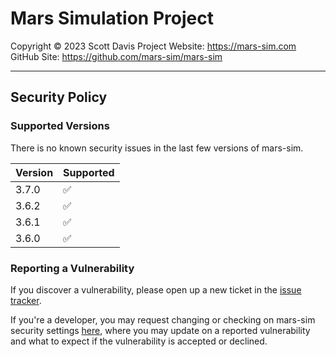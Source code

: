 # Mars Simulation Project

Copyright &copy; 2023 Scott Davis
Project Website: https://mars-sim.com
GitHub Site: https://github.com/mars-sim/mars-sim

---------------------------------------------------------------------

## Security Policy

### Supported Versions

There is no known security issues in the last few versions of mars-sim.

| Version | Supported          |
| ------- | ------------------ |
| 3.7.0   | :white_check_mark: |
| 3.6.2   | :white_check_mark: |
| 3.6.1   | :white_check_mark: |
| 3.6.0   | :white_check_mark: |


### Reporting a Vulnerability

If you discover a vulnerability, please open up a new ticket in the 
[issue tracker](https://github.com/mars-sim/mars-sim/issues). 

If you're a developer, you may request changing or checking on mars-sim 
security settings [here](https://github.com/mars-sim/mars-sim/security),
where you may update on a reported vulnerability and what to expect if 
the vulnerability is accepted or declined.
